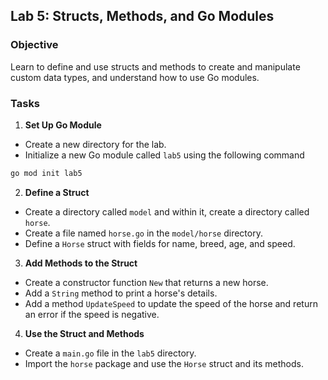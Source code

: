 ## Lab 5: Structs, Methods, and Go Modules

### Objective
Learn to define and use structs and methods to create and manipulate custom data types, and understand how to use Go modules.

### Tasks
1. **Set Up Go Module**
  - Create a new directory for the lab.
  - Initialize a new Go module called `lab5` using the following command
  ```sh
  go mod init lab5
  ```

2. **Define a Struct**
  - Create a directory called `model` and within it, create a directory called `horse`.
  - Create a file named `horse.go` in the `model/horse` directory.
  - Define a `Horse` struct with fields for name, breed, age, and speed.

3. **Add Methods to the Struct**
  - Create a constructor function `New` that returns a new horse.
  - Add a `String` method to print a horse's details.
  - Add a method `UpdateSpeed` to update the speed of the horse and return an error if the speed is negative.

4. **Use the Struct and Methods**
  - Create a `main.go` file in the `lab5` directory.
  - Import the `horse` package and use the `Horse` struct and its methods.
